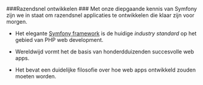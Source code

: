 ###Razendsnel ontwikkelen ###
Met onze diepgaande kennis van Symfony zijn we in staat om razendsnel applicaties te ontwikkelen die klaar zijn voor morgen.

+ Het elegante [Symfony framework](http://symfony.com/) is de huidige *industry standard* op het gebied van PHP web development.

+ Wereldwijd vormt het de basis van honderdduizenden succesvolle web apps. 

+ Het bevat een duidelijke filosofie over hoe web apps ontwikkeld zouden moeten worden.

